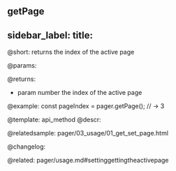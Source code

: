 getPage
---
sidebar_label: 
title: 
---          

@short: returns the index of the active page


@params:


@returns:
- param	number      the index of the active page


@example:
const pageIndex = pager.getPage();
// -> 3


@template: api_method
@descr:




@relatedsample:
pager/03_usage/01_get_set_page.html

@changelog:

@related: pager/usage.md#settinggettingtheactivepage
